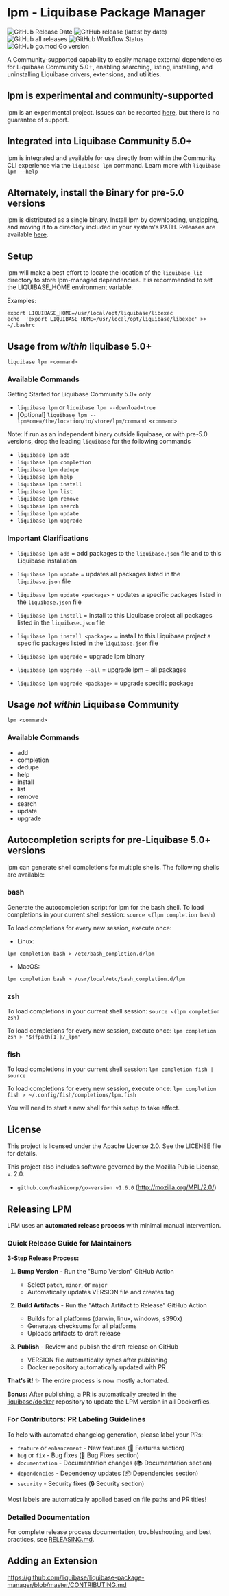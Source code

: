 # lpm - Liquibase Package Manager

![GitHub Release Date](https://img.shields.io/github/release-date/liquibase/liquibase-package-manager?style=flat-square)
![GitHub release (latest by date)](https://img.shields.io/github/v/release/liquibase/liquibase-package-manager?style=flat-square)
![GitHub all releases](https://img.shields.io/github/downloads/liquibase/liquibase-package-manager/total?style=flat-square)
![GitHub Workflow Status](https://img.shields.io/github/actions/workflow/status/liquibase/liquibase-package-manager/nightly-e2e-tests.yml?label=E2E%20Tests&style=flat-square)
![GitHub go.mod Go version](https://img.shields.io/github/go-mod/go-version/liquibase/liquibase-package-manager?style=flat-square)

A Community-supported capability to easily manage external dependencies for Liquibase Community 5.0+, enabling searching, listing, installing, and uninstalling Liquibase drivers, extensions, and utilities.

## lpm is experimental and community-supported

lpm is an experimental project. Issues can be reported [here](https://github.com/liquibase/liquibase-package-manager/issues), but there is no guarantee of support.

## Integrated into Liquibase Community 5.0+

lpm is integrated and available for use directly from within the Community CLI experience via the `liquibase lpm` command. Learn more with `liquibase lpm --help`


## Alternately, install the Binary for pre-5.0 versions

lpm is distributed as a single binary. Install lpm by downloading, unzipping, and moving it to a directory included in your system's PATH. Releases are available [here](https://github.com/liquibase/liquibase-package-manager/releases).

## Setup

lpm will make a best effort to locate the location of the `liquibase_lib` directory to store lpm-managed dependencies. It is recommended to set the LIQUIBASE_HOME environment variable.

Examples:

```shell
export LIQUIBASE_HOME=/usr/local/opt/liquibase/libexec
echo  'export LIQUIBASE_HOME=/usr/local/opt/liquibase/libexec' >> ~/.bashrc 
```

## Usage from *within* liquibase 5.0+

```shell
liquibase lpm <command>
```

### Available Commands

Getting Started for Liquibase Community 5.0+ only
* `liquibase lpm` or `liquibase lpm --download=true`
* [Optional] `liquibase lpm --lpmHome=/the/location/to/store/lpm/command <command>`

Note: If run as an independent binary outside liquibase, or with pre-5.0 versions, drop the leading `liquibase` for the following commands
* `liquibase lpm add`
* `liquibase lpm completion`
* `liquibase lpm dedupe`
* `liquibase lpm help`
* `liquibase lpm install`
* `liquibase lpm list`
* `liquibase lpm remove`
* `liquibase lpm search`
* `liquibase lpm update`
* `liquibase lpm upgrade`

### Important Clarifications
- `liquibase lpm add` = add packages to the `liquibase.json` file and to this Liquibase installation

- `liquibase lpm update` = updates all packages listed in the `liquibase.json` file
- `liquibase lpm update <package>` = updates a specific packages listed in the `liquibase.json` file

- `liquibase lpm install` = install to this Liquibase project all packages listed in the `liquibase.json` file
- `liquibase lpm install <package>` = install to this Liquibase project a specific packages listed in the `liquibase.json` file

- `liquibase lpm upgrade` = upgrade lpm binary
- `liquibase lpm upgrade --all` = upgrade lpm + all packages
- `liquibase lpm upgrade <package>` = upgrade specific package


## Usage *not within* Liquibase Community

```shell
lpm <command>
```

### Available Commands

* add
* completion
* dedupe
* help
* install
* list
* remove
* search
* update
* upgrade




## Autocompletion scripts for pre-Liquibase 5.0+ versions

lpm can generate shell completions for multiple shells. The following shells are available:

### bash

Generate the autocompletion script for lpm for the bash shell.
To load completions in your current shell session:
`source <(lpm completion bash)`

To load completions for every new session, execute once:

* Linux:

```shell
lpm completion bash > /etc/bash_completion.d/lpm
```

* MacOS:

```shell
lpm completion bash > /usr/local/etc/bash_completion.d/lpm
```

### zsh

To load completions in your current shell session:
`source <(lpm completion zsh)`

To load completions for every new session, execute once:
`lpm completion zsh > "${fpath[1]}/_lpm"`

### fish

To load completions in your current shell session:
`lpm completion fish | source`

To load completions for every new session, execute once:
`lpm completion fish > ~/.config/fish/completions/lpm.fish`

You will need to start a new shell for this setup to take effect.

## License

This project is licensed under the Apache License 2.0. See the LICENSE file for details.

This project also includes software governed by the Mozilla Public License, v. 2.0.

* `github.com/hashicorp/go-version v1.6.0` (<http://mozilla.org/MPL/2.0/>)

## Releasing LPM

LPM uses an **automated release process** with minimal manual intervention.

### Quick Release Guide for Maintainers

**3-Step Release Process:**

1. **Bump Version** - Run the "Bump Version" GitHub Action
   - Select `patch`, `minor`, or `major`
   - Automatically updates VERSION file and creates tag

2. **Build Artifacts** - Run the "Attach Artifact to Release" GitHub Action
   - Builds for all platforms (darwin, linux, windows, s390x)
   - Generates checksums for all platforms
   - Uploads artifacts to draft release

3. **Publish** - Review and publish the draft release on GitHub
   - VERSION file automatically syncs after publishing
   - Docker repository automatically updated with PR

**That's it!** ✨ The entire process is now mostly automated.

**Bonus:** After publishing, a PR is automatically created in the [liquibase/docker](https://github.com/liquibase/docker) repository to update the LPM version in all Dockerfiles.

### For Contributors: PR Labeling Guidelines

To help with automated changelog generation, please label your PRs:

- `feature` or `enhancement` - New features (🚀 Features section)
- `bug` or `fix` - Bug fixes (🐛 Bug Fixes section)
- `documentation` - Documentation changes (📚 Documentation section)
- `dependencies` - Dependency updates (📦 Dependencies section)
- `security` - Security fixes (🔒 Security section)

Most labels are automatically applied based on file paths and PR titles!

### Detailed Documentation

For complete release process documentation, troubleshooting, and best practices, see [RELEASING.md](RELEASING.md).

## Adding an Extension

https://github.com/liquibase/liquibase-package-manager/blob/master/CONTRIBUTING.md
